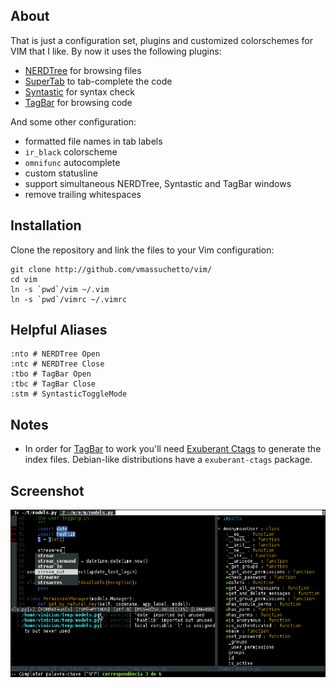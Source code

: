About
-----

That is just a configuration set, plugins and customized colorschemes for VIM
that I like. By now it uses the following plugins:

* [NERDTree](https://github.com/scrooloose/nerdtree) for browsing files
* [SuperTab](https://github.com/ervandew/supertab) to tab-complete the code
* [Syntastic](https://github.com/scrooloose/syntastic) for syntax check
* [TagBar](https://github.com/majutsushi/tagbar) for browsing code

And some other configuration:

* formatted file names in tab labels
* `ir_black` colorscheme
* `omnifunc` autocomplete
* custom statusline
* support simultaneous NERDTree, Syntastic and TagBar windows
* remove trailing whitespaces

Installation
------------

Clone the repository and link the files to your Vim configuration:

    git clone http://github.com/vmassuchetto/vim/
    cd vim
    ln -s `pwd`/vim ~/.vim
    ln -s `pwd`/vimrc ~/.vimrc

Helpful Aliases
---------------

    :nto # NERDTree Open
    :ntc # NERDTree Close
    :tbo # TagBar Open
    :tbc # TagBar Close
    :stm # SyntasticToggleMode

Notes
-----

* In order for [TagBar](http://majutsushi.github.com/tagbar/) to work you'll
  need [Exuberant Ctags](http://ctags.sourceforge.net/) to generate the
  index files.  Debian-like distributions have a `exuberant-ctags` package.

Screenshot
----------

![Vim Screenshot](https://github.com/vmassuchetto/vim/raw/master/screenshot.png)
